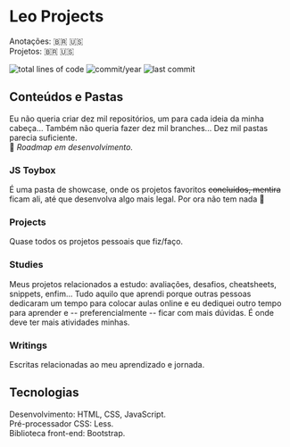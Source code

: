 # Leo Projects
Anotações: 🇧🇷 🇺🇸  
Projetos: 🇧🇷 🇺🇸  
  
![total lines of code](https://img.shields.io/tokei/lines/github/anotherleo/leo-projects) 
![commit/year](https://img.shields.io/github/commit-activity/y/anotherleo/leo-projects) 
![last commit](https://img.shields.io/github/last-commit/anotherleo/leo-projects)
  
## Conteúdos e Pastas
Eu não queria criar dez mil repositórios, um para cada ideia da minha cabeça... Também não queria fazer dez mil branches... Dez mil pastas parecia suficiente.  
:construction: _Roadmap em desenvolvimento._  

### JS Toybox
É uma pasta de showcase, onde os projetos favoritos ~~concluídos, mentira~~ ficam ali, até que desenvolva algo mais legal. Por ora não tem nada :rofl:

### Projects
Quase todos os projetos pessoais que fiz/faço.

### Studies
Meus projetos relacionados a estudo: avaliações, desafios, cheatsheets, snippets, enfim... Tudo aquilo que aprendi porque outras pessoas dedicaram um tempo para colocar aulas online e eu dediquei outro tempo para aprender e -- preferencialmente -- ficar com mais dúvidas. É onde deve ter mais atividades minhas.

### Writings
Escritas relacionadas ao meu aprendizado e jornada.
  
## Tecnologias
Desenvolvimento: HTML, CSS, JavaScript.  
Pré-processador CSS: Less.  
Biblioteca front-end: Bootstrap.  
